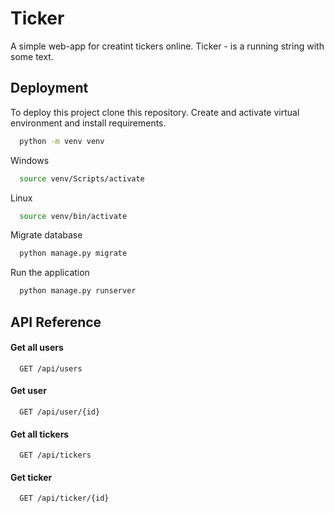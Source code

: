 
# Ticker

A simple web-app for creatint tickers online.
Ticker - is a running string with some text.




## Deployment

To deploy this project clone this repository. Create and activate virtual environment and install requirements.

```bash
  python -m venv venv
```
Windows
```bash
  source venv/Scripts/activate
```
Linux
```bash
  source venv/bin/activate
```

Migrate database
```bash
  python manage.py migrate
```
Run the application
```bash
  python manage.py runserver
```


## API Reference

#### Get all users

```http
  GET /api/users
```

#### Get user

```http
  GET /api/user/{id}
```

#### Get all tickers

```http
  GET /api/tickers
```

#### Get ticker

```http
  GET /api/ticker/{id}
```

